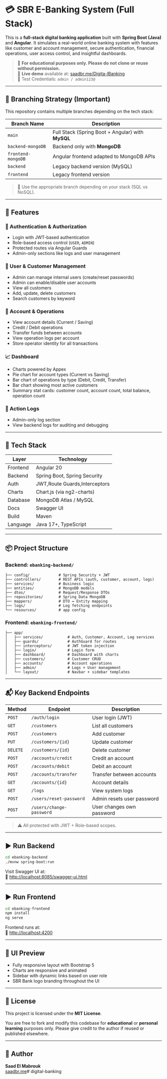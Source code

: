 # 💳 SBR E-Banking System (Full Stack)

This is a **full-stack digital banking application** built with **Spring Boot (Java)** and **Angular**. It simulates a real-world online banking system with features like customer and account management, secure authentication, financial operations, user access control, and insightful dashboards.

> 🧠 **For educational purposes only. Please do not clone or reuse without permission.**  
> 🔐 **Live demo** available at: [saadbr.me/Digita-lBanking](https://saadbr.me/Digital-Banking)  
> 👤 Test Credentials: `admin / admin123@`

---

## 🌿 Branching Strategy (Important)

This repository contains multiple branches depending on the tech stack:

| Branch Name         | Description                                       |
|---------------------|---------------------------------------------------|
| `main`              | Full Stack (Spring Boot + Angular) with **MySQL** |
| `backend-mongoDB`   | Backend only with **MongoDB**                     |
| `frontend-mongoDB`  | Angular frontend adapted to MongoDB APIs          |
| `backend`           | Legacy backend version (MySQL)                    |
| `frontend`          | Legacy frontend version                           |

> 🧭 Use the appropriate branch depending on your stack (SQL vs NoSQL).

---

## 🚀 Features

### 🔐 Authentication & Authorization
- Login with JWT-based authentication
- Role-based access control (`USER`, `ADMIN`)
- Protected routes via Angular Guards
- Admin-only sections like logs and user management

### 👥 User & Customer Management
- Admin can manage internal users (create/reset passwords)
- Admin can enable/disable user accounts
- View all customers
- Add, update, delete customers
- Search customers by keyword

### 🧾 Account & Operations
- View account details (Current / Saving)
- Credit / Debit operations
- Transfer funds between accounts
- View operation logs per account
- Store operator identity for all transactions

### 📈 Dashboard
- Charts powered by Appex
- Pie chart for account types (Current vs Saving)
- Bar chart of operations by type (Debit, Credit, Transfer)
- Bar chart showing most active customers
- Summary stat cards: customer count, account count, total balance, operation count

### 📜 Action Logs
- Admin-only log section
- View backend logs for auditing and debugging

---

## 🧱 Tech Stack

| Layer    | Technology                    |
| -------- | ----------------------------- |
| Frontend | Angular 20                    |
| Backend  | Spring Boot, Spring Security  |
| Auth     | JWT,Route Guards,Interceptors |
| Charts   | Chart.js (via ng2-charts)     |
| Database | MongoDB Atlas / MySQL         |
| Docs     | Swagger UI                    |
| Build    | Maven                         |
| Language | Java 17+, TypeScript          |

---

## 📦 Project Structure

### Backend: `ebanking-backend/`

```
├── config/             # Spring Security + JWT
├── controllers/        # REST APIs (auth, customer, account, logs)
├── services/           # Business logic
├── entities/           # MongoDB models
├── dtos/               # Request/Response DTOs
├── repositories/       # Spring Data MongoDB
├── mappers/            # DTO ↔ Entity mapping
├── logs/               # Log fetching endpoints
└── resources/          # app config
```

### Frontend: `ebanking-frontend/`

```
├── app/
│   ├── services/           # Auth, Customer, Account, Log services
│   ├── guards/             # AuthGuard for routes
│   ├── interceptors/       # JWT token injection
│   ├── login/              # Login form
│   ├── dashboard/          # Dashboard with charts
│   ├── customers/          # Customer CRUD
│   ├── accounts/           # Account operations
│   ├── admin/              # Logs + User management
│   └── layout/             # Navbar + sidebar templates
```

---

## 📬 Key Backend Endpoints

| Method   | Endpoint                      | Description                |
|----------|-------------------------------|----------------------------|
| `POST`   | `/auth/login`                 | User login (JWT)           |
| `GET`    | `/customers`                  | List all customers         |
| `POST`   | `/customers`                  | Add customer               |
| `PUT`    | `/customers/{id}`             | Update customer            |
| `DELETE` | `/customers/{id}`             | Delete customer            |
| `POST`   | `/accounts/credit`            | Credit an account          |
| `POST`   | `/accounts/debit`             | Debit an account           |
| `POST`   | `/accounts/transfer`          | Transfer between accounts  |
| `GET`    | `/accounts/{id}`              | Account details            |
| `GET`    | `/logs`                       | View system logs           |
| `POST`   | `/users/reset-password`       | Admin resets user password |
| `POST`   | `/users/change-password`      | User changes own password  |

> ⚠️ All protected with JWT + Role-based scopes.

---

## ▶️ Run Backend

```bash
cd ebanking-backend
./mvnw spring-boot:run
```

Visit Swagger UI at:  
🔗 [http://localhost:8085/swagger-ui.html](http://localhost:8085/swagger-ui.html)

---

## ▶️ Run Frontend

```bash
cd ebanking-frontend
npm install
ng serve
```

Frontend runs at:  
🔗 [http://localhost:4200](http://localhost:4200)

---

## 🎨 UI Preview

- Fully responsive layout with Bootstrap 5
- Charts are responsive and animated
- Sidebar with dynamic links based on user role
- SBR Bank logo branding throughout the UI

---

## 📄 License

This project is licensed under the **MIT License**.

You are free to fork and modify this codebase for **educational** or **personal learning** purposes only. Please give credit to the author if reused or published elsewhere.

---

## 👤 Author

**Saad El Mabrouk**  
[saadbr.me](https://saadbr.me)#   d i g i t a l - b a n k i n g  
 